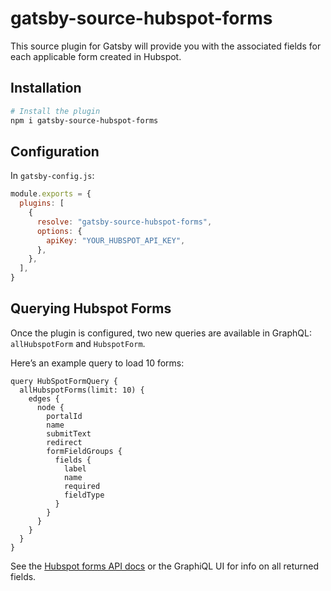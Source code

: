 # gatsby-source-hubspot-forms

This source plugin for Gatsby will provide you with the associated fields for each applicable form created in Hubspot.

## Installation

```sh
# Install the plugin
npm i gatsby-source-hubspot-forms
```

## Configuration

In `gatsby-config.js`:

```js
module.exports = {
  plugins: [
    {
      resolve: "gatsby-source-hubspot-forms",
      options: {
        apiKey: "YOUR_HUBSPOT_API_KEY",
      },
    },
  ],
}
```

## Querying Hubspot Forms

Once the plugin is configured, two new queries are available in GraphQL: `allHubspotForm` and `HubspotForm`.

Here’s an example query to load 10 forms:

```gql
query HubSpotFormQuery {
  allHubspotForms(limit: 10) {
    edges {
      node {
        portalId
        name
        submitText
        redirect
        formFieldGroups {
          fields {
            label
            name
            required
            fieldType
          }
        }
      }
    }
  }
}
```

See the [Hubspot forms API docs](https://legacydocs.hubspot.com/docs/methods/forms/v2/get_forms) or the GraphiQL UI for info on all returned fields.
